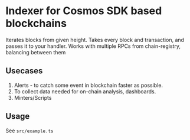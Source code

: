 # Indexer for Cosmos SDK based blockchains

Iterates blocks from given height. Takes every block and transaction, and passes it to your handler. Works with multiple RPCs from chain-registry, balancing between them  

## Usecases

1. Alerts - to catch some event in blockchain faster as possible. 
2. To collect data needed for on-chain analysis, dashboards. 
3. Minters/Scripts

## Usage

See  ```src/example.ts```